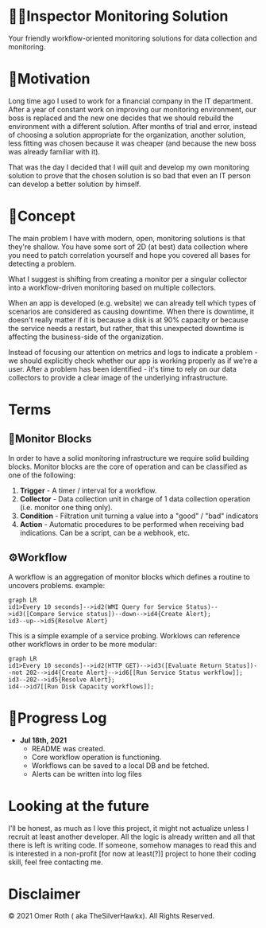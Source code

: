 # 🕵️‍♂️Inspector Monitoring Solution

Your friendly workflow-oriented monitoring solutions for data collection and monitoring.


# 💭Motivation

Long time ago I used to work for a financial company in the IT department.
After a year of constant work on improving our monitoring environment, our boss is replaced and the new one decides that we should rebuild the environment with a different solution.
After months of trial and error, instead of choosing a solution appropriate for the organization, another solution, less fitting was chosen because it was cheaper (and because the new boss was already familiar with it).

That was the day I decided that I will quit and develop my own monitoring solution to prove that the chosen solution is so bad that even an IT person can develop a better solution by himself.

# 📜Concept
The main problem I have with modern, open, monitoring solutions is that they're shallow.
You have some sort of 2D (at best) data collection where you need to patch correlation yourself and hope you covered all bases for detecting a problem.

What I suggest is shifting from creating a monitor per a singular collector into a workflow-driven monitoring based on multiple collectors.

When an app is developed (e.g. website) we can already tell which types of scenarios are considered as causing downtime. When there is downtime, it doesn't really matter if it is because a disk is at 90% capacity or because the service needs a restart, but rather, that this unexpected downtime is affecting the business-side of the organization.

Instead of focusing our attention on metrics and logs to indicate a problem - we should explicitly check whether our app is working properly as if we're a user. After a problem has been identified - it's time to rely on our data collectors to provide a clear image of the underlying infrastructure.

# Terms
##  🧱Monitor Blocks
In order to have a solid monitoring infrastructure we require solid building blocks.
Monitor blocks are the core of operation and can be classified as one of the following:

 1. **Trigger** -  A timer / interval for a workflow.
 2. **Collector** - Data collection unit in charge of 1 data collection operation (i.e. monitor one thing only).
 3. **Condition** - Filtration unit turning a value into a "good" / "bad" indicators
 4. **Action** - Automatic procedures to be performed when receiving bad indications. Can be a script, can be a webhook, etc.


## ⚙️Workflow

A workflow is an aggregation of monitor blocks which defines a routine to uncovers problems. example:
```mermaid
graph LR
id1>Every 10 seconds]-->id2(WMI Query for Service Status)-->id3([Compare Service status])--down-->id4{Create Alert};
id3--up-->id5{Resolve Alert}
```
This is a simple example of a service probing.
Worklows can reference other workflows in order to be more modular:
```mermaid
graph LR
id1>Every 10 seconds]-->id2(HTTP GET)-->id3([Evaluate Return Status])--not 202-->id4{Create Alert}-->id6[[Run Service Status workflow]];
id3--202-->id5{Resolve Alert};
id4-->id7[[Run Disk Capacity workflows]];
```

#  🔄Progress Log

 - **Jul 18th, 2021**
   - README was created.
   - Core workflow operation is functioning.
   - Workflows can be saved to a local DB and be fetched.
   - Alerts can be written into log files

# Looking at the future

I'll be honest, as much as I love this project, it might not actualize unless I recruit at least another developer. All the logic is already written and all that there is left is writing code.
If someone, somehow manages to read this and is interested in a non-profit [for now at least(?)] project to hone their coding skill, feel free contacting me.

# Disclaimer
© 2021 Omer Roth ( aka TheSilverHawkx). All Rights Reserved.
